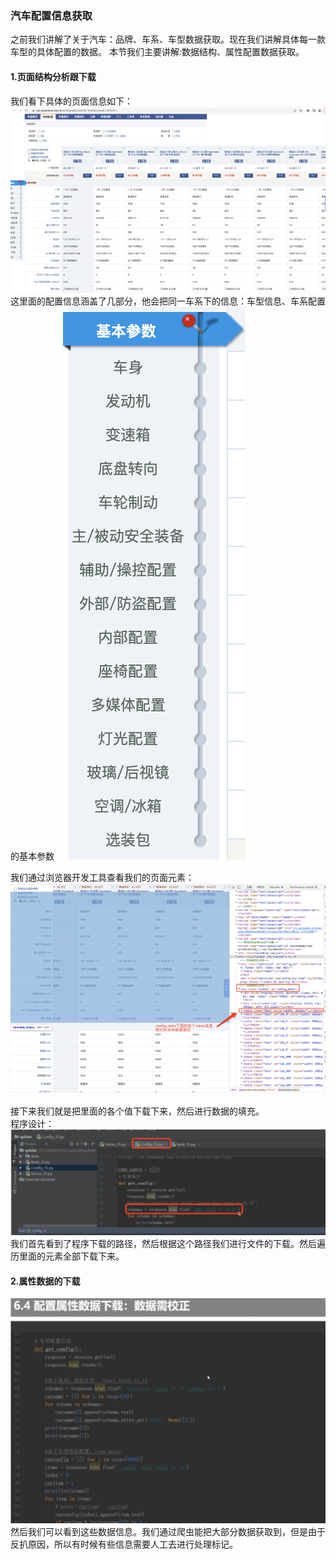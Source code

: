 ###  汽车配置信息获取
  之前我们讲解了关于汽车：品牌、车系、车型数据获取。现在我们讲解具体每一款车型的具体配置的数据。
  本节我们主要讲解:数据结构、属性配置数据获取。  

#### 1.页面结构分析跟下载
  我们看下具体的页面信息如下：  
  ![](./images/46.png)  
  这里面的配置信息涵盖了几部分，他会把同一车系下的信息：车型信息、车系配置的基本参数
  ![](./images/47.png)  
  
  我们通过浏览器开发工具查看我们的页面元素：
    ![](./images/48.png)  
    
   接下来我们就是把里面的各个值下载下来，然后进行数据的填充。  
   程序设计：
    ![](./images/49.png)  
   我们首先看到了程序下载的路径，然后根据这个路径我们进行文件的下载。然后遍历里面的元素全部下载下来。  
   
#### 2.属性数据的下载
   ![](./images/50.png) 
   然后我们可以看到这些数据信息。我们通过爬虫能把大部分数据获取到，但是由于反扒原因，所以有时候有些信息需要人工去进行处理标记。 
   
   
      
  




  
   
